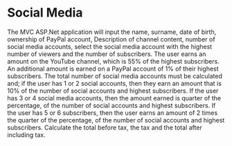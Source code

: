 # Social Media
 The MVC ASP.Net application will input the name, surname, date of birth, ownership of PayPal  account, Description of channel content, number of social media accounts, select the social media  account with the highest number of viewers and the number of subscribers. The user earns an amount  on the YouTube channel, which is 55% of the highest subscribers. An additional amount is earned on  a PayPal account of 1% of their highest subscribers. The total number of social media accounts must  be calculated and; if the user has 1 or 2 social accounts, then they earn an amount that is 10% of the  number of social accounts and highest subscribers. If the user has 3 or 4 social media accounts, then  the amount earned is quarter of the percentage, of the number of social accounts and highest  subscribers. If the user has 5 or 6 subscribers, then the user earns an amount of 2 times the quarter of  the percentage, of the number of social accounts and highest subscribers. Calculate the total before tax,  the tax and the total after including tax. 
